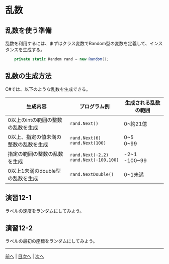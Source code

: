 # 乱数
## 乱数を使う準備
乱数を利用するには、まずはクラス変数でRandom型の変数を定義して、インスタンスを生成する。

```cs
    private static Random rand = new Random();
```

## 乱数の生成方法
C#では、以下のような乱数を生成できる。

|生成内容|プログラム例|生成される乱数の範囲|
|-------|-----------|------------------|
|0以上のintの範囲の整数の乱数を生成|`rand.Next()`| 0~約21億 |
|0以上、指定の値未満の整数の乱数を生成|`rand.Next(6)` <br> `rand.Next(100)`| 0~5 <br> 0~99 |
|指定の範囲の整数の乱数を生成|`rand.Next(-2,2)` <br> `rand.Next(-100,100)`| -2~1 <br> -100~99 |
|0以上1未満のdouble型の乱数を生成|`rand.NextDouble()`| 0~1未満 |

## 演習12-1
ラベルの速度をランダムにしてみよう。

## 演習12-2
ラベルの最初の座標をランダムにしてみよう。

---

[前へ](11.md) | [目次へ](README.md#%E7%9B%AE%E6%AC%A1) | [次へ](13.md)
